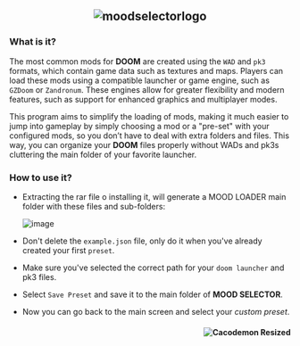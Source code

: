 
## <p align="center"> ![moodselectorlogo](https://github.com/user-attachments/assets/a0801aed-ad1e-44f2-9fde-4dca1844f42a) </p>

### What is it?
The most common mods for **DOOM** are created using the `WAD` and `pk3` formats, which contain game data such as textures and maps. Players can load these mods using a compatible launcher or game engine, such as `GZDoom` or `Zandronum`. These engines allow for greater flexibility and modern features, such as support for enhanced graphics and multiplayer modes.

This program aims to simplify the loading of mods, making it much easier to jump into gameplay by simply choosing a mod or a "pre-set" with your configured mods, so you don’t have to deal with extra folders and files. This way, you can organize your **DOOM** files properly without WADs and pk3s cluttering the main folder of your favorite launcher.

### How to use it?
- Extracting the rar file o installing it, will generate a MOOD LOADER main folder with these files and sub-folders:

   ![image](https://github.com/user-attachments/assets/af54fc4b-66a3-4770-9af8-6b316c5f9a40)

* Don't delete the `example.json` file, only do it when you've already created your first `preset`. 
+ Make sure you've selected the correct path for your `doom launcher` and pk3 files. 
- Select `Save Preset` and save it to the main folder of **MOOD SELECTOR**. 
* Now you can go back to the main screen and select your _custom preset_.

#### <p align="right"> ![Cacodemon Resized](https://github.com/user-attachments/assets/c3c9a810-1167-4dd5-afde-e68e784dc628) </p>
